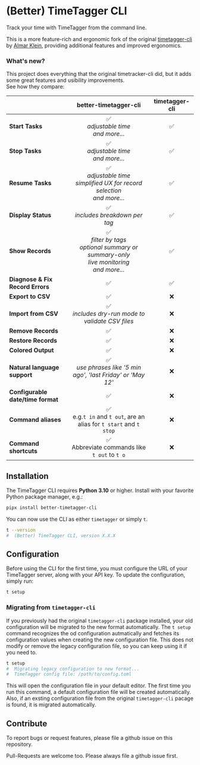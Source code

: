 # (Better) TimeTagger CLI

Track your time with TimeTagger from the command line.

This is a more feature-rich and ergonomic fork of the original [timetagger-cli](https://github.com/almarklein/timetagger_cli) by [Almar Klein](https://github.com/almarklein), providing additional features and improved ergonomics.

### What's new?

This project does everything that the original timetracker-cli did, but it adds some great features and usibility improvements.  
See how they compare:

|                                   |                                         **better-timetagger-cli**                                          | timetagger-cli |
| --------------------------------- | :--------------------------------------------------------------------------------------------------------: | :------------: |
| **Start Tasks**                   |                                ✅ <br> *adjustable time* <br> *and more...*                                 |       ✅        |
| **Stop Tasks**                    |                                ✅ <br> *adjustable time* <br> *and more...*                                 |       ✅        |
| **Resume Tasks**                  |           ✅ <br> *adjustable time* <br> *simplified UX for record selection* <br> *and more...*            |       ✅        |
| **Display Status**                |                                    ✅ <br> *includes breakdown per tag*                                     |       ✅        |
| **Show Records**                  | ✅  <br> *filter by tags* <br> *optional summary or summary-only* <br> *live monitoring* <br> *and more...* |       ✅        |
| **Diagnose & Fix Record Errors**  |                                                     ✅                                                      |       ✅        |
| **Export to CSV**                 |                                                     ✅                                                      |       ❌        |
| **Import from CSV**               |                            ✅ <br> *includes dry-run mode to validate CSV files*                            |       ❌        |
| **Remove Records**                |                                                     ✅                                                      |       ❌        |
| **Restore Records**               |                                                     ✅                                                      |       ❌        |
| **Colored Output**                |                                                     ✅                                                      |       ❌        |
| **Natural language support**      |                      ✅ <br> *use phrases like '5 min ago', 'last Friday' or 'May 12'*                      |       ❌        |
| **Configurable date/time format** |                                                     ✅                                                      |       ❌        |
| **Command aliases**               |                   ✅ <br> e.g.`t in` and `t out`, are an alias for `t start` and `t stop`                   |       ❌        |
| **Command shortcuts**             |                              ✅ <br> Abbreviate commands like `t out` to `t o`                              |       ❌        |

## Installation

The TimeTagger CLI requires **Python 3.10** or higher. Install with your favorite Python package manager, e.g.:

```bash
pipx install better-timetagger-cli
```

You can now use the CLI as either `timetagger` or simply `t`.

```bash
t --version
#  (Better) TimeTagger CLI, version X.X.X
```

## Configuration

Before using the CLI for the first time, you must configure the URL of your TimeTagger server, along with your API key.
To update the configuration, simply run:

```bash
t setup
```

### Migrating from `timetagger-cli`

If you previously had the original `timetagger-cli` package installed, your old configuration will be migrated to the new format automatically.
The `t setup` command recognizes the od configuration autmatically and fetches its configuration values when creating the new configuration file.
This does not modify or remove the legacy configuration file, so you can keep using it if you need to.

```bash
t setup
#  Migrating legacy configuration to new format...
#  TimeTagger config file: /path/to/config.toml
```


This will open the configuration file in your default editor. The first time you  run this command, a default configuration file will be created automatically.
Also, if an exsting configuration file from the original `timetagger-cli` pacage is found, it is migrated automatically.

## Contribute

To report bugs or request features, please file a github issue on this repository.

Pull-Requests are welcome too. Please always file a github issue first.